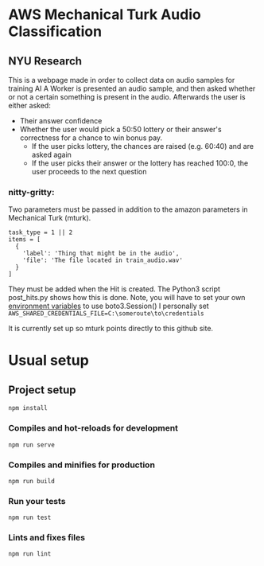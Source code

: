 # AWS Mechanical Turk Audio Classification
## NYU Research

This is a webpage made in order to collect data on audio samples for training AI
A Worker is presented an audio sample, and then asked whether or not a certain something is present in the audio.
Afterwards the user is either asked:
- Their answer confidence 
- Whether the user would pick a 50:50 lottery or their answer's correctness for a chance to win bonus pay.
  - If the user picks lottery, the chances are raised (e.g. 60:40) and are asked again
  - If the user picks their answer or the lottery has reached 100:0, the user proceeds to the next question
  
### nitty-gritty:
Two parameters must be passed in addition to the amazon parameters in Mechanical Turk (mturk). 
```
task_type = 1 || 2
items = [
  {
    'label': 'Thing that might be in the audio',
    'file': 'The file located in train_audio.wav'
  }
]
```
They must be added when the Hit is created. The Python3 script post_hits.py shows how this is done. 
Note, you will have to set your own [environment variables](https://boto3.amazonaws.com/v1/documentation/api/latest/guide/configuration.html#environment-variables) to use boto3.Session()
I personally set `AWS_SHARED_CREDENTIALS_FILE=C:\someroute\to\credentials` 

It is currently set up so mturk points directly to this github site.

# Usual setup

## Project setup
```
npm install
```

### Compiles and hot-reloads for development
```
npm run serve
```

### Compiles and minifies for production
```
npm run build
```

### Run your tests
```
npm run test
```

### Lints and fixes files
```
npm run lint
```
